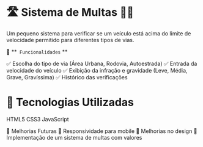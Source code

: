 # 🛣️ Sistema de Multas 🚗💨

Um pequeno sistema para verificar se um veículo está acima do limite de velocidade permitido para diferentes tipos de vias.

🎯 **` Funcionalidades` ** 

✅ Escolha do tipo de via (Área Urbana, Rodovia, Autoestrada)
✅ Entrada da velocidade do veículo
✅ Exibição da infração e gravidade (Leve, Média, Grave, Gravíssima)
✅ Histórico das verificações

# 🚀 Tecnologias Utilizadas
HTML5
CSS3
JavaScript

📌 Melhorias Futuras
🔹 Responsividade para mobile
🔹 Melhorias no design
🔹 Implementação de um sistema de multas com valores

